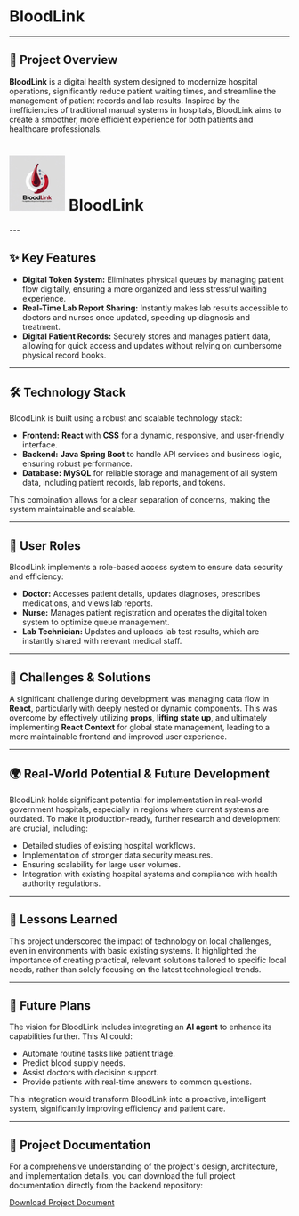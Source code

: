 # BloodLink

---

## 🚀 Project Overview

**BloodLink** is a digital health system designed to modernize hospital operations, significantly reduce patient waiting times, and streamline the management of patient records and lab results. Inspired by the inefficiencies of traditional manual systems in hospitals, BloodLink aims to create a smoother, more efficient experience for both patients and healthcare professionals.

<h1>
  <img src="BloodLine-Frontend/src/assets/logo.png" alt="BloodLink Logo" width="100"/>
  BloodLink
</h1>
---

## ✨ Key Features

* **Digital Token System:** Eliminates physical queues by managing patient flow digitally, ensuring a more organized and less stressful waiting experience.
* **Real-Time Lab Report Sharing:** Instantly makes lab results accessible to doctors and nurses once updated, speeding up diagnosis and treatment.
* **Digital Patient Records:** Securely stores and manages patient data, allowing for quick access and updates without relying on cumbersome physical record books.

---

## 🛠️ Technology Stack

BloodLink is built using a robust and scalable technology stack:

* **Frontend:** **React** with **CSS** for a dynamic, responsive, and user-friendly interface.
* **Backend:** **Java Spring Boot** to handle API services and business logic, ensuring robust performance.
* **Database:** **MySQL** for reliable storage and management of all system data, including patient records, lab reports, and tokens.

This combination allows for a clear separation of concerns, making the system maintainable and scalable.

---

## 👤 User Roles

BloodLink implements a role-based access system to ensure data security and efficiency:

* **Doctor:** Accesses patient details, updates diagnoses, prescribes medications, and views lab reports.
* **Nurse:** Manages patient registration and operates the digital token system to optimize queue management.
* **Lab Technician:** Updates and uploads lab test results, which are instantly shared with relevant medical staff.

---

## 🚧 Challenges & Solutions

A significant challenge during development was managing data flow in **React**, particularly with deeply nested or dynamic components. This was overcome by effectively utilizing **props**, **lifting state up**, and ultimately implementing **React Context** for global state management, leading to a more maintainable frontend and improved user experience.

---

## 🌍 Real-World Potential & Future Development

BloodLink holds significant potential for implementation in real-world government hospitals, especially in regions where current systems are outdated. To make it production-ready, further research and development are crucial, including:

* Detailed studies of existing hospital workflows.
* Implementation of stronger data security measures.
* Ensuring scalability for large user volumes.
* Integration with existing hospital systems and compliance with health authority regulations.

---

## 🌱 Lessons Learned

This project underscored the impact of technology on local challenges, even in environments with basic existing systems. It highlighted the importance of creating practical, relevant solutions tailored to specific local needs, rather than solely focusing on the latest technological trends.

---

## 🚀 Future Plans

The vision for BloodLink includes integrating an **AI agent** to enhance its capabilities further. This AI could:

* Automate routine tasks like patient triage.
* Predict blood supply needs.
* Assist doctors with decision support.
* Provide patients with real-time answers to common questions.

This integration would transform BloodLink into a proactive, intelligent system, significantly improving efficiency and patient care.

---

## 📄 Project Documentation

For a comprehensive understanding of the project's design, architecture, and implementation details, you can download the full project documentation directly from the backend repository:

[Download Project Document](/DocumentAboutProject/ProjectDetails.docx)
